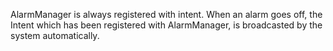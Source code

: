 AlarmManager is always registered with intent. When an alarm goes off,
the Intent which has been registered with AlarmManager, is broadcasted by the system automatically.